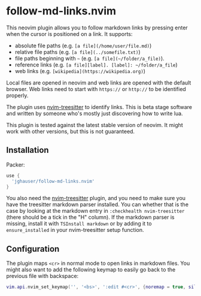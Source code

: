 # follow-md-links.nvim

This neovim plugin allows you to follow markdown links by pressing enter when the cursor is positioned on a link. It supports:

- absolute file paths (e.g. `[a file](/home/user/file.md)`)
- relative file paths (e.g. `[a file](../somefile.txt)`)
- file paths beginning with `~` (e.g. `[a file](~/folder/a_file)`).
- reference links (e.g. `[a file][label]. [label]: ~/folder/a_file`)
- web links (e.g. `[wikipedia](https://wikipedia.org)`)

Local files are opened in neovim and web links are opened with the default browser. Web links need to start with `https://` or `http://` to be identified properly.

The plugin uses [nvim-treesitter](https://github.com/nvim-treesitter/nvim-treesitter) to identify links. This is beta stage software and written by someone who's mostly just discovering how to write lua.

This plugin is tested against the latest stable version of neovim. It might work with other versions, but this is not guaranteed.

## Installation

Packer:

```lua
use {
  'jghauser/follow-md-links.nvim'
}
```

You also need the [nvim-treesitter](https://github.com/nvim-treesitter/nvim-treesitter) plugin, and you need to make sure you have the treesitter markdown parser installed. You can whether that is the case by looking at the markdown entry in `:checkhealth nvim-treesitter` (there should be a tick in the "H" column). If the markdown parser is missing, install it with `TSInstall markdown` or by adding it to `ensure_installed` in your nvim-treesitter setup function.

## Configuration

The plugin maps `<cr>` in normal mode to open links in markdown files. You might also want to add the following keymap to easily go back to the previous file with backspace:

```lua
vim.api.nvim_set_keymap('', '<bs>', ':edit #<cr>', {noremap = true, silent = true})
```
